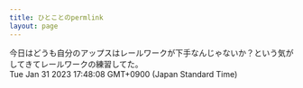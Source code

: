 ```yaml
---
title: ひとことのpermlink
layout: page
---
```

<div class="box" dt="1675154888753">
  今日はどうも自分のアップスはレールワークが下手なんじゃないか？という気がしてきてレールワークの練習してた。
  <div class="content is-small">Tue Jan 31 2023 17:48:08 GMT+0900 (Japan Standard Time)</div>
</div>